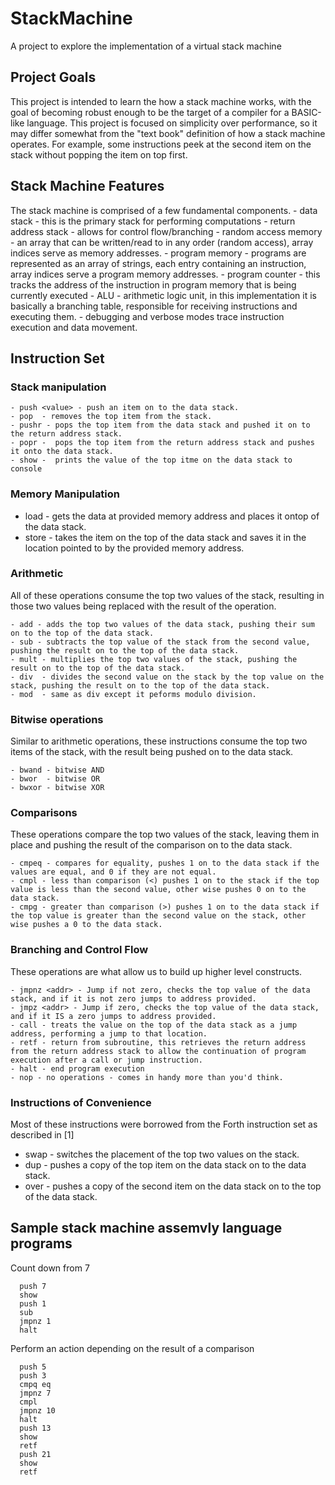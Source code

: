 # StackMachine
A project to explore the implementation of a virtual stack machine

## Project Goals
This project is intended to learn the how a stack machine works, 
with the goal of becoming robust enough to be the target of a compiler 
for a BASIC-like language. This project is focused on simplicity 
over performance, so it may differ somewhat from the "text book" 
definition of how a stack machine operates. For example, some instructions
peek at the second item on the stack without popping the item on top first.

## Stack Machine Features
The stack machine is comprised of a few fundamental components.
    - data stack - this is the primary stack for performing computations
    - return address stack - allows for control flow/branching
    - random access memory - an array that can be written/read to in any order (random access), array indices serve as memory addresses.
    - program memory - programs are represented as an array of strings, each entry containing an instruction, array indices serve a program memory addresses.
    - program counter - this tracks the address of the instruction in program memory that is being currently executed
    - ALU - arithmetic logic unit, in this implementation it is basically a branching table, responsible for receiving instructions and executing them.
    - debugging and verbose modes trace instruction execution and data movement.

## Instruction Set
  ### Stack manipulation
    - push <value> - push an item on to the data stack.
    - pop  - removes the top item from the stack.
    - pushr - pops the top item from the data stack and pushed it on to the return address stack.
    - popr -  pops the top item from the return address stack and pushes it onto the data stack.
    - show -  prints the value of the top itme on the data stack to console
    
 ### Memory Manipulation
   - load <addr> - gets the data at provided memory address and places it ontop of the data stack.
   - store <addr> - takes the item on the top of the data stack and saves it in the location pointed to by the provided memory address.

  ### Arithmetic
  All of these operations consume the top two values of the stack, resulting in those two values being replaced with the result of the operation.
  
    - add - adds the top two values of the data stack, pushing their sum on to the top of the data stack.
    - sub - subtracts the top value of the stack from the second value, pushing the result on to the top of the data stack.
    - mult - multiplies the top two values of the stack, pushing the result on to the top of the data stack.
    - div  - divides the second value on the stack by the top value on the stack, pushing the result on to the top of the data stack.
    - mod  - same as div except it peforms modulo division.

  ### Bitwise operations
  Similar to arithmetic operations, these instructions consume the top two items of the stack, with the result being pushed on to the data stack.
  
    - bwand - bitwise AND
    - bwor  - bitwise OR
    - bwxor - bitwise XOR
  
  ### Comparisons
  These operations compare the top two values of the stack, leaving them in place and pushing the result of the comparison on to the data stack.
  
    - cmpeq - compares for equality, pushes 1 on to the data stack if the values are equal, and 0 if they are not equal.
    - cmpl - less than comparison (<) pushes 1 on to the stack if the top value is less than the second value, other wise pushes 0 on to the data stack.
    - cmpg - greater than comparison (>) pushes 1 on to the data stack if the top value is greater than the second value on the stack, other wise pushes a 0 to the data stack.
    
 ### Branching and Control Flow
 These operations are what allow us to build up higher level constructs.
 
    - jmpnz <addr> - Jump if not zero, checks the top value of the data stack, and if it is not zero jumps to address provided.
    - jmpz <addr> - Jump if zero, checks the top value of the data stack, and if it IS a zero jumps to address provided.
    - call - treats the value on the top of the data stack as a jump address, performing a jump to that location.
    - retf - return from subroutine, this retrieves the return address from the return address stack to allow the continuation of program execution after a call or jump instruction.
    - halt - end program execution
    - nop - no operations - comes in handy more than you'd think.
    
 ### Instructions of Convenience
 Most of these instructions were borrowed from the Forth instruction set as described in [1]
 
  - swap - switches the placement of the top two values on the stack.
  - dup - pushes a copy of the top item on the data stack on to the data stack.
  - over - pushes a copy of the second item on the data stack on to the top of the data stack.
  
  
 ## Sample stack machine assemvly language programs
   Count down from 7
  ```
    push 7
    show
    push 1
    sub
    jmpnz 1
    halt
  ```
  Perform an action depending on the result of a comparison
  ```
    push 5
    push 3
    cmpq eq
    jmpnz 7
    cmpl
    jmpnz 10
    halt
    push 13
    show
    retf
    push 21
    show
    retf
  ```
